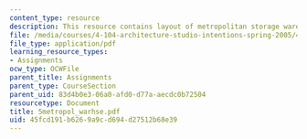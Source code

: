 ```yaml
---
content_type: resource
description: This resource contains layout of metropolitan storage warehouse.
file: /media/courses/4-104-architecture-studio-intentions-spring-2005/45fcd191b6269a9cd694d27512b68e39_5metropol_warhse.pdf
file_type: application/pdf
learning_resource_types:
- Assignments
ocw_type: OCWFile
parent_title: Assignments
parent_type: CourseSection
parent_uid: 83d4b0e3-06a0-afd0-d77a-aecdc0b72504
resourcetype: Document
title: 5metropol_warhse.pdf
uid: 45fcd191-b626-9a9c-d694-d27512b68e39
---
```

